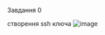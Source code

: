 Завдання 0

створення ssh ключа
![image](https://user-images.githubusercontent.com/86048678/122381541-b895a100-cf71-11eb-9cd5-021493f403bf.png)
